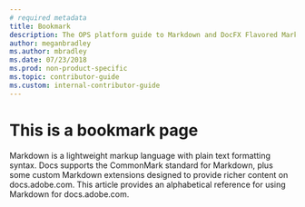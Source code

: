 ```yaml
---
# required metadata
title: Bookmark
description: The OPS platform guide to Markdown and DocFX Flavored Markdown (DFM) extensions.
author: meganbradley
ms.author: mbradley
ms.date: 07/23/2018
ms.prod: non-product-specific
ms.topic: contributor-guide
ms.custom: internal-contributor-guide
---
```


# This is a bookmark page

Markdown is a lightweight markup language with plain text formatting syntax. Docs supports the CommonMark standard for Markdown, plus some custom Markdown extensions designed to provide richer content on docs.adobe.com. This article provides an alphabetical reference for using Markdown for docs.adobe.com.